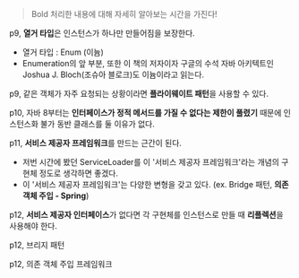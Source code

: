 > Bold 처리한 내용에 대해 자세히 알아보는 시간을 가진다!

p9, **열거 타입**은 인스턴스가 하나만 만들어짐을 보장한다.
- 열거 타입 : Enum (이늄)
- Enumeration의 앞 부분, 또한 이 책의 저자이자 구글의 수석 자바 아키텍트인 Joshua J. Bloch(조슈아 블로크)도 이늄이라고 읽는다.

p9, 같은 객체가 자주 요청되는 상황이라면 **플라이웨이트 패턴**을 사용할 수 있다.

p10, 자바 8부터는 **인터페이스가 정적 메서드를 가질 수 없다는 제한이 풀렸기** 때문에 인스턴스화 불가 동반 클래스를 둘 이유가 없다.

p11, **서비스 제공자 프레임워크**를 만드는 근간이 된다.
- 저번 시간에 봤던 ServiceLoader를 이 '서비스 제공자 프레임워크'라는 개념의 구현체 정도로 생각하면 좋겠다.
- 이 '서비스 제공자 프레임워크'는 다양한 변형을 갖고 있다. (ex. Bridge 패턴, **의존 객체 주입 - Spring**)

p12, **서비스 제공자 인터페이스**가 없다면 각 구현체를 인스턴스로 만들 때 **리플렉션**을 사용해야 한다.

p12, 브리지 패턴

p12, 의존 객체 주입 프레임워크 